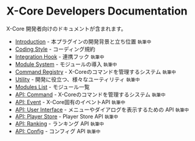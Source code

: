 # X-Core Developers Documentation

X-Core 開発者向けのドキュメントが含まれます。

- [Introduction](introduction.md) - 本プラグインの開発背景と立ち位置 `執筆中`
- [Coding Style](coding-style.md) - コーディング規約
- [Integration Hook](hook.md) - 連携フック `執筆中`
- [Module System](module-system.md) - モジュールの導入 `執筆中`
- [Command Registry](command-registry.md) - X-Coreのコマンドを管理するシステム `執筆中`
- [Utility](utility.md) - 開発に役立つ、様々なユーティリティ `執筆中`
- [Modules List](modules-list.md) - モジュール一覧
- [API: Command](api/command.md) - X-Coreのコマンドを管理するシステム `執筆中`
- [API: Event](api/events.md) - X-Core固有のイベントAPI `執筆中`
- [API: User Interface](api/user-interface.md) - メニューやダイアログを表示するための API `執筆中`
- [API: Player Store](api/player-store.md) - Player Store API `執筆中`
- [API: Ranking](api/ranking.md) - ランキング API `執筆中`
- [API: Config](api/config.md) - コンフィグ API `執筆中`
